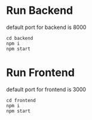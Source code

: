 # Run Backend
default port for backend is 8000
```
cd backend
npm i 
npm start
```
# Run Frontend
default port for frontend is 3000
```
cd frontend
npm i 
npm start
```
